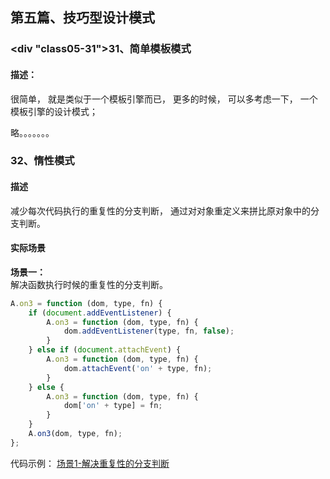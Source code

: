 ## <div id="class05">第五篇、技巧型设计模式</div>

### <div "class05-31">31、简单模板模式</div>
#### 描述：
很简单， 就是类似于一个模板引擎而已， 更多的时候， 可以多考虑一下， 一个模板引擎的设计模式；

略。。。。。。。


### <div id="class05-32">32、惰性模式</div>
#### 描述
减少每次代码执行的重复性的分支判断， 通过对对象重定义来拼比原对象中的分支判断。                        

#### 实际场景
**场景一：**                            
解决函数执行时候的重复性的分支判断。                  
```js
A.on3 = function (dom, type, fn) {
    if (document.addEventListener) {
        A.on3 = function (dom, type, fn) {
            dom.addEventListener(type, fn, false);
        }
    } else if (document.attachEvent) {
        A.on3 = function (dom, type, fn) {
            dom.attachEvent('on' + type, fn);
        }
    } else {
        A.on3 = function (dom, type, fn) {
            dom['on' + type] = fn;
        }
    }
    A.on3(dom, type, fn);
};
```
代码示例： [场景1-解决重复性的分支判断](./32章、惰性模式/01、场景1-解决重复性的分支判断.html)





